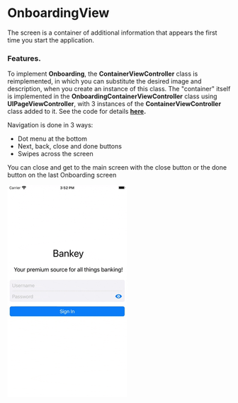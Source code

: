 # OnboardingView

The screen is a container of additional information that appears the first time you start the application.

### Features.

To implement __Onboarding__, the __ContainerViewController__ class is reimplemented, in which you can substitute the desired image and description, when you create an instance of this class.
The "container" itself is implemented in the __OnboardingContainerViewController__ class using __UIPageViewController__, with 3 instances of the __ContainerViewController__ class added to it.
See the code for details __[here](https://github.com/fserrazes/Bankey/blob/master/Bankey/Onboarding/OnboardingContainerViewController.swift).__

Navigation is done in 3 ways:
+ Dot menu at the bottom
+ Next, back, close and done buttons
+ Swipes across the screen

You can close and get to the main screen with the close button or the done button on the last Onboarding screen

![onboading](.screenshots/onboarding.gif)
